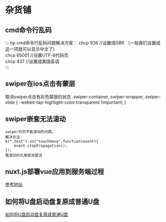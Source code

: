 # 杂货铺
## cmd命令行乱码

::: tip cmd命令行乱码问题解决方案：
chcp 936    //设置成GBK （一般我们设置成这一项就可以显示中文了）   
chcp 65001  //设置UTF-8代码页   
chcp 437    //设置成美国英语  
::: 

## swiper在ios点击有蒙层
取消swiper点击有灰色蒙层的状态
.swiper-container,.swiper-wrapper,.swiper-slide {
    -webkit-tap-highlight-color:transparent !important;
}

## swiper嵌套无法滚动
```
swiper内页不能滚动的问题。
解决方法：
$(".test").on("touchmove",function(event){
    event.stopPropagation();
});
需滚动的元素取消冒泡

```

## nuxt.js部署vue应用到服务端过程
<a href="https://segmentfault.com/a/1190000011805986#item-4" target="_blank">参考地址</a>

## 如何将U盘启动盘复原成普通U盘
<a href="https://jingyan.baidu.com/article/2f9b480dedf94e41ca6cc272.html" target="_blank">如何将U盘启动盘复原成普通U盘</a>